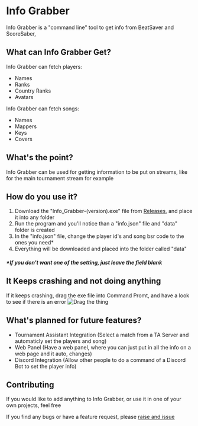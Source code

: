 # Info Grabber
Info Grabber is a "command line" tool to get info from BeatSaver and ScoreSaber,

## What can Info Grabber Get?
Info Grabber can fetch players:
- Names
- Ranks
- Country Ranks
- Avatars

Info Grabber can fetch songs:
- Names
- Mappers
- Keys
- Covers

## What's the point?
Info Grabber can be used for getting information to be put on streams, like for the main tournament stream for example

## How do you use it?
1) Download the "Info_Grabber-(version).exe" file from [Releases](https://github.com/AsoDesu/info-grabber/releases), and place it into any folder
2) Run the program and you'll notice than a "info.json" file and "data" folder is created
3) In the "info.json" file, change the player id's and song bsr code to the ones you need*
4) Everything will be downloaded and placed into the folder called "data"
##### *If you don't want one of the setting, just leave the field blank

## It Keeps crashing and not doing anything
If it keeps crashing, drag the exe file into Command Promt, and have a look to see if there is an error
![Drag the thing](https://i.imgur.com/nlmIhAD.png)

## What's planned for future features?
- Tournament Assistant Integration (Select a match from a TA Server and automaticly set the players and song)
- Web Panel (Have a web panel, where you can just put in all the info on a web page and it auto, changes)
- Discord Integration (Allow other people to do a command of a Discord Bot to set the player info)

## Contributing
If you would like to add anything to Info Grabber, or use it in one of your own projects, feel free

If you find any bugs or have a feature request, please [raise and issue](https://github.com/AsoDesu/info-grabber/issues)

